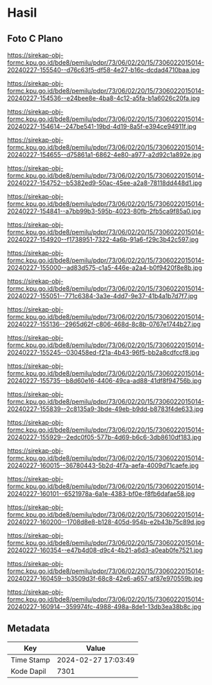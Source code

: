 # Hasil

## Foto C Plano

https://sirekap-obj-formc.kpu.go.id/bde8/pemilu/pdpr/73/06/02/20/15/7306022015014-20240227-155540--d76c63f5-df58-4e27-b16c-dcdad4710baa.jpg

https://sirekap-obj-formc.kpu.go.id/bde8/pemilu/pdpr/73/06/02/20/15/7306022015014-20240227-154536--e24bee8e-4ba8-4c12-a5fa-b1a6026c20fa.jpg

https://sirekap-obj-formc.kpu.go.id/bde8/pemilu/pdpr/73/06/02/20/15/7306022015014-20240227-154614--247be541-19bd-4d19-8a5f-e394ce94911f.jpg

https://sirekap-obj-formc.kpu.go.id/bde8/pemilu/pdpr/73/06/02/20/15/7306022015014-20240227-154655--d75861a1-6862-4e80-a977-a2d92c1a892e.jpg

https://sirekap-obj-formc.kpu.go.id/bde8/pemilu/pdpr/73/06/02/20/15/7306022015014-20240227-154752--b5382ed9-50ac-45ee-a2a8-78118dd448d1.jpg

https://sirekap-obj-formc.kpu.go.id/bde8/pemilu/pdpr/73/06/02/20/15/7306022015014-20240227-154841--a7bb99b3-595b-4023-80fb-2fb5ca9f85a0.jpg

https://sirekap-obj-formc.kpu.go.id/bde8/pemilu/pdpr/73/06/02/20/15/7306022015014-20240227-154920--f1738951-7322-4a6b-91a6-f29c3b42c597.jpg

https://sirekap-obj-formc.kpu.go.id/bde8/pemilu/pdpr/73/06/02/20/15/7306022015014-20240227-155000--ad83d575-c1a5-446e-a2a4-b0f9420f8e8b.jpg

https://sirekap-obj-formc.kpu.go.id/bde8/pemilu/pdpr/73/06/02/20/15/7306022015014-20240227-155051--771c6384-3a3e-4dd7-9e37-41b4a1b7d7f7.jpg

https://sirekap-obj-formc.kpu.go.id/bde8/pemilu/pdpr/73/06/02/20/15/7306022015014-20240227-155136--2965d62f-c806-468d-8c8b-0767e1744b27.jpg

https://sirekap-obj-formc.kpu.go.id/bde8/pemilu/pdpr/73/06/02/20/15/7306022015014-20240227-155245--030458ed-f21a-4b43-96f5-bb2a8cdfccf8.jpg

https://sirekap-obj-formc.kpu.go.id/bde8/pemilu/pdpr/73/06/02/20/15/7306022015014-20240227-155735--b8d60e16-4406-49ca-ad88-41df8f94756b.jpg

https://sirekap-obj-formc.kpu.go.id/bde8/pemilu/pdpr/73/06/02/20/15/7306022015014-20240227-155839--2c8135a9-3bde-49eb-b9dd-b8783f4de633.jpg

https://sirekap-obj-formc.kpu.go.id/bde8/pemilu/pdpr/73/06/02/20/15/7306022015014-20240227-155929--2edc0f05-577b-4d69-b6c6-3db8610df183.jpg

https://sirekap-obj-formc.kpu.go.id/bde8/pemilu/pdpr/73/06/02/20/15/7306022015014-20240227-160015--36780443-5b2d-4f7a-aefa-4009d71caefe.jpg

https://sirekap-obj-formc.kpu.go.id/bde8/pemilu/pdpr/73/06/02/20/15/7306022015014-20240227-160101--6521978a-6a1e-4383-bf0e-f8fb6dafae58.jpg

https://sirekap-obj-formc.kpu.go.id/bde8/pemilu/pdpr/73/06/02/20/15/7306022015014-20240227-160200--1708d8e8-b128-405d-954b-e2b43b75c89d.jpg

https://sirekap-obj-formc.kpu.go.id/bde8/pemilu/pdpr/73/06/02/20/15/7306022015014-20240227-160354--e47b4d08-d9c4-4b21-a6d3-a0eab0fe7521.jpg

https://sirekap-obj-formc.kpu.go.id/bde8/pemilu/pdpr/73/06/02/20/15/7306022015014-20240227-160459--b3509d3f-68c8-42e6-a657-af87e970559b.jpg

https://sirekap-obj-formc.kpu.go.id/bde8/pemilu/pdpr/73/06/02/20/15/7306022015014-20240227-160914--359974fc-4988-498a-8de1-13db3ea38b8c.jpg


## Metadata

| Key        | Value               |
| ---------- | ------------------- |
| Time Stamp | 2024-02-27 17:03:49 |
| Kode Dapil | 7301                |



